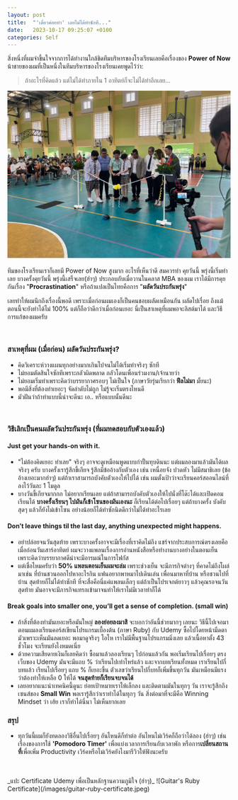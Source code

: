 ```yaml
---
layout: post
title:  "'เดี๋ยวค่อยทำ' เลยไม่ได้ทำซักที..."
date:   2023-10-17 09:25:07 +0100
categories: Self
---
```

สิ่งหนึ่งที่ผมจำขึ้นใจจากการได้ทำงานใกล้ชิดทีมบริหารของโรงเรียนเลยคือเรื่องของ **Power of Now** 
น้าชายของผมที่เป็นหนึ่งในทีมบริหารของโรงเรียนเคยพูดไว้ว่า:
<br>
> ถ้าอะไรที่คิดแล้ว แต่ไม่ได้ทำภายใน 1 อาทิตย์ก็จะไม่ได้ทำอีกเลย...

![Opening Ceremony Kajonkietsuksa](/images/ks-opening.jpeg)
<br>
<br>
ทีมของโรงเรียนเราก็เลยมี Power of Now สูงมาก อะไรที่เห็นว่าดี สมควรทำ คุยวันนี้ พรุ่งนี้เริ่มทำเลย บางครั้งคุยวันนี้ พรุ่งนี้เสร็จเลย(ฮ่าๆ) ประกอบกับเมื่อวานในคลาส MBA ของผม เราได้มีการคุยกันเรื่อง "**Procrastination**" หรือถ้าแปลเป็นไทยคือการ "**ผลัดวันประกันพรุ่ง**"

เลยทำให้ผมนึกถึงเรื่องนี้พอดี เพราะเมื่อก่อนผมเองก็เป็นคนชอบผลัดเหมือนกัน ผลัดไปเรื่อย ถึงแม้ตอนนี้จะยังทำได้ไม่ 100% แต่ก็ถือว่าดีกว่าเมื่อก่อนเยอะ นี่เป็นสาเหตุที่ผมพอจะลิสต์มาได้ และวิธีการแก้ของผมครับ

<br>

### สาเหตุที่ผม (เมื่อก่อน) ผลัดวันประกันพรุ่ง? 

- คิดวิเคราะห์วางแผนทุกอย่างมากเกินไปจนไม่ได้เริ่มทำจริงๆ ซักที
- ไม่ยอมตัดสินใจซักทีเพราะกลัวผิดพลาด กลัวโดนเพื่อนร่วมงาน/เจ้านายว่า
- ไม่ยอมเริ่มทำเพราะคิดว่าบรรยากาศรอบๆ ไม่เป็นใจ (ภาษาวัยรุ่นเรียกว่า **ฟีลไม่มา** มั้ยนะ)
- พอมีสิ่งที่ต้องทำเยอะๆ จัดลำดับไม่ถูก ไม่รู้จะเริ่มตรงไหนดี
- มัวฝันว่าถ้าทำแบบนี้น่าจะดีนะ เอ.. หรือแบบนั้นดีนะ

<br>

### วิธีเลิกเป็นคนผลัดวันประกันพรุ่ง (ที่ผมทดสอบกับตัวเองแล้ว)
#### Just get your hands-on with it.
- "ไม่ต้องคิดเยอะ ทำเลย" จริงๆ อาจจะดูเหมือนพูดแบบกำปั้นทุบดินนะ แต่ผมลองมาแล้วมันได้ผลจริงๆ ครับ บางครั้งเรารู้สึกขี้เกียจ รู้สึกมีข้ออ้างกับตัวเอง เช่น เหนื่อยจัง ปวดหัว ไม่มีสมาธิเลย (ข้ออ้างเยอะมากฮ่าๆ) แต่ถ้าเราสามารถบังคับตัวเองให้ไปได้ เช่น ผมตั้งเป้าว่าจะเรียนคอร์สออนไลน์ที่ลงไว้วันละ 1 โมดูล 
- บางวันขี้เกียจมากกก ไม่อยากเรียนเลย แต่ถ้าสามารถบังคับตัวเองให้ไปนั่งที่โต๊ะได้และเปิดคอมเรียนได้ **บางครั้งเรียนๆ ไปมันก็เข้าโซนของมันเองนะ** ก็เรียนได้ต่อไปเรื่อยๆ แต่ถ้าบางครั้ง บังคับสุดๆ แล้วก็ยังไม่เข้าโซน อย่างน้อยก็ได้ทำซักนิดดีกว่าไม่ได้ทำอะไรเลย

#### Don’t leave things til the last day, anything unexpected might happens.
- อย่าปล่อยจนวันสุดท้าย เพราะบางครั้งอาจจะมีเรื่องที่เราคิดไม่ถึง แชร์จากประสบการณ์ตรงเลยคือเมื่อก่อนวันเสาร์อาทิตย์ ผมจะวางแพลนเรื่องการอ่านหนังสือหรือทำงานบางอย่างในตอนเย็น เพราะคิดว่าบรรยากาศดีน่าจะมีอารมณ์ในการโฟกัส 
- แต่เชื่อไหมครับว่า **50% แพลนตอนเย็นผมจะล่ม** เพราะช่วงเย็น จะมีภารกิจต่างๆ ที่คาดไม่ถึงโผล่มาเช่น ที่บ้านชวนออกไปหาอะไรกิน แฟนอยากพาหมาไปเดินเล่น เพื่อนมาหาที่บ้าน หรือชวนไปที่บ้าน สุดท้ายก็ไม่ได้ทำซักที ที่จะสื่อคือนี่แค่แพลนเล็กๆ แต่ถ้าเป็นโปรเจกต์ยาวๆ แล้วคุณรอจนวันสุดท้าย มันอาจจะมีภารกิจแทรกเข้ามาจนทำให้เราไม่มีเวลาทำก็ได้

#### Break goals into smaller one, you’ll get a sense of completion. (small win)
- ถ้าสิ่งที่ต้องทำมันเยอะหรือมันใหญ่ **ลองย่อยลงมาสิ** จะบอกว่าอันนี้ช่วยมากๆ เลยนะ วิธีนี้ไปเจอมาตอนผมลงเรียนคอร์สเขียนโปรแกรมเบื้องต้น (ภาษา Ruby) กับ Udemy ซื้อไปโดยหน้ามืดตามัวเพราะเห็นมันลดเยอะ พอมาดูจริงๆ โอโห เราไม่มีพื้นฐานโปรแกรมมิ่งเลย แล้วเนื้อหาตั้ง 43 ชั่วโมง จะเรียนยังไงหมดเนี่ย
- ด้วยความเสียดายเงินก็เลยคิดว่า ซื้อมาแล้วลองเรียนๆ ไปก่อนแล้วกัน พอเริ่มเรียนไปเรื่อยๆ ตรงเว็บของ Udemy มันจะมีแถบ % ว่าเรียนไปเท่าไหร่แล้ว และจากบทเรียนทั้งหมด เราเรียนไปกี่บทแล้ว เรียนไปเรื่อยๆ แถบ % ก็เยอะขึ้น ตัวเลขว่าเรียนไปกี่บทก็เพิ่มขึ้นทุกวัน มันเหมือนมีแรงว่าต้องทำให้เหลือ 0 ให้ได้ **จนสุดท้ายก็เรียนจบจนได้**
- เลยอยากแนะนำเทคนิคนี้ดูนะ ย่อยเป้าหมายเราให้เล็กลง และติดตามมันในทุกๆ วัน เราจะรู้สึกถึงเซนส์ของ **Small Win** พอเรารู้สึกว่าเราทำได้ในทุกๆ วัน สิ่งต่อมาที่จะมีคือ Winning Mindset ว่า เฮ้ย เราก็ทำได้นี่นา ไม่เห็นยากเลย

### สรุป
- ทุกวันนี้ผมก็ยังทดลองวิธีอื่นไปเรื่อยๆ อันไหนดีก็ทำต่อ อันไหนไม่เวิร์คก็ถือว่าได้ลอง (ฮ่าๆ) เช่นเรื่องของการใช้ **'Pomodoro Timer'** เพื่อแบ่งเวลาการเรียนกับเวลาพัก หรือการ**เปลี่ยนสถานที่**เพื่อเพิ่ม Productivity เวิร์คหรือไม่เวิร์คยังไงมารีวิวให้ฟังนะครับ

<br>
<br>
_แปะ Certificate Udemy เพื่อเป็นหลักฐานความภูมิใจ (ฮ่าๆ)_
![Guitar's Ruby Certificate](/images/guitar-ruby-certificate.jpeg)